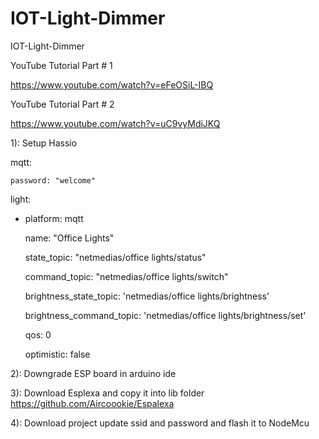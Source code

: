 # IOT-Light-Dimmer
IOT-Light-Dimmer

YouTube Tutorial Part # 1

https://www.youtube.com/watch?v=eFeOSiL-IBQ

YouTube Tutorial Part # 2

https://www.youtube.com/watch?v=uC9vyMdiJKQ

1): Setup Hassio

mqtt:

    password: "welcome"

light:

  - platform: mqtt
  
    name: "Office Lights"
    
    state_topic: "netmedias/office lights/status"
    
    command_topic: "netmedias/office lights/switch"
    
    brightness_state_topic: 'netmedias/office lights/brightness'
    
    brightness_command_topic: 'netmedias/office lights/brightness/set'
    
    qos: 0
    
    optimistic: false 
    
	
	
2): Downgrade ESP board in arduino ide


3): Download Esplexa and copy it into lib folder
https://github.com/Aircoookie/Espalexa


4): Download project update ssid and password and flash it to NodeMcu
